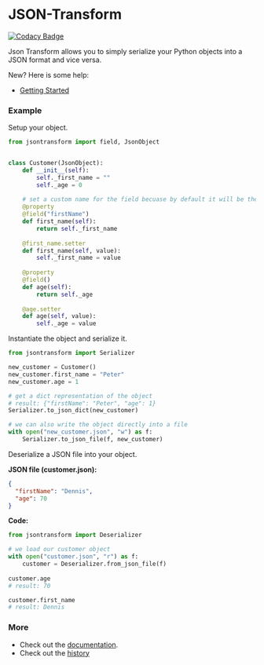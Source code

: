 # JSON-Transform

[![Codacy Badge](https://api.codacy.com/project/badge/Grade/a1aab0fd1e964a729749f6d2c962551c)](https://www.codacy.com/app/pmorawski/json-transform?utm_source=Peter-Morawski@bitbucket.org&amp;utm_medium=referral&amp;utm_content=Peter-Morawski/json-transform&amp;utm_campaign=Badge_Grade)

Json Transform allows you to simply serialize your Python objects into a JSON format and vice versa.

New? Here is some help:

* [Getting Started](https://json-transform.readthedocs.io/en/latest/getting-started.html#getting-started)

### Example

Setup your object.

```python
from jsontransform import field, JsonObject


class Customer(JsonObject):
    def __init__(self):
        self._first_name = ""
        self._age = 0
    
    # set a custom name for the field becuase by default it will be the function name
    @property
    @field("firstName")
    def first_name(self):
        return self._first_name
    
    @first_name.setter
    def first_name(self, value):
        self._first_name = value
    
    @property
    @field()
    def age(self):
        return self._age
    
    @age.setter
    def age(self, value):
        self._age = value
```

Instantiate the object and serialize it.

```python
from jsontransform import Serializer

new_customer = Customer()
new_customer.first_name = "Peter"
new_customer.age = 1

# get a dict representation of the object
# result: {"firstName": "Peter", "age": 1}
Serializer.to_json_dict(new_customer)

# we can also write the object directly into a file
with open("new_customer.json", "w") as f:
    Serializer.to_json_file(f, new_customer)
```

Deserialize a JSON file into your object.

**JSON file (customer.json):**

```json
{
  "firstName": "Dennis",
  "age": 70
}
```

**Code:**

```python
from jsontransform import Deserializer

# we load our customer object
with open("customer.json", "r") as f:
    customer = Deserializer.from_json_file(f)
    
customer.age
# result: 70

customer.first_name
# result: Dennis
```

### More

* Check out the [documentation](https://json-transform.readthedocs.io/en/latest/).
* Check out the [history](https://bitbucket.org/Peter-Morawski/json-transform/src/master/HISTORY.md)
